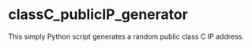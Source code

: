 # classC_publicIP_generator
This simply Python script generates a random public class C IP address.
